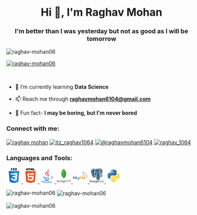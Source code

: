 <h1 align="center">Hi 👋, I'm Raghav Mohan</h1>
<h3 align="center">I'm better than I was yesterday but not as good as I will be tomorrow</h3>

<p align="left"> <img src="https://komarev.com/ghpvc/?username=raghav-mohan06&label=Profile%20views&color=0e75b6&style=flat" alt="raghav-mohan06" /> </p>

<p align="left"> <a href="https://github.com/ryo-ma/github-profile-trophy"><img src="https://github-profile-trophy.vercel.app/?username=raghav-mohan06" alt="raghav-mohan06" /></a> </p>

<p align="left"> <a href="https://twitter.com/" target="blank"><img src="https://img.shields.io/twitter/follow/?logo=twitter&style=for-the-badge" alt="" /></a> </p>

- 🌱 I’m currently learning **Data Science**

- 📫 Reach me through **raghavmohan6104@gmail.com**

- 🤑 Fun fact- **I may be boring, but I'm never bored**

<h3 align="left">Connect with me:</h3>
<p align="left">
<a href="https://stackoverflow.com/users/raghav mohan" target="blank"><img align="center" src="https://raw.githubusercontent.com/rahuldkjain/github-profile-readme-generator/master/src/images/icons/Social/stack-overflow.svg" alt="raghav mohan" height="30" width="40" /></a>
<a href="https://instagram.com/itz_raghav1064" target="blank"><img align="center" src="https://raw.githubusercontent.com/rahuldkjain/github-profile-readme-generator/master/src/images/icons/Social/instagram.svg" alt="itz_raghav1064" height="30" width="40" /></a>
<a href="https://www.hackerrank.com/@raghavmohan6104" target="blank"><img align="center" src="https://raw.githubusercontent.com/rahuldkjain/github-profile-readme-generator/master/src/images/icons/Social/hackerrank.svg" alt="@raghavmohan6104" height="30" width="40" /></a>
<a href="https://www.leetcode.com/raghav_1064" target="blank"><img align="center" src="https://raw.githubusercontent.com/rahuldkjain/github-profile-readme-generator/master/src/images/icons/Social/leet-code.svg" alt="raghav_1064" height="30" width="40" /></a>
</p>

<h3 align="left">Languages and Tools:</h3>
<p align="left"> <a href="https://www.w3schools.com/css/" target="_blank" rel="noreferrer"> <img src="https://raw.githubusercontent.com/devicons/devicon/master/icons/css3/css3-original-wordmark.svg" alt="css3" width="40" height="40"/> </a> <a href="https://www.w3.org/html/" target="_blank" rel="noreferrer"> <img src="https://raw.githubusercontent.com/devicons/devicon/master/icons/html5/html5-original-wordmark.svg" alt="html5" width="40" height="40"/> </a> <a href="https://www.java.com" target="_blank" rel="noreferrer"> <img src="https://raw.githubusercontent.com/devicons/devicon/master/icons/java/java-original.svg" alt="java" width="40" height="40"/> </a> <a href="https://www.mongodb.com/" target="_blank" rel="noreferrer"> <img src="https://raw.githubusercontent.com/devicons/devicon/master/icons/mongodb/mongodb-original-wordmark.svg" alt="mongodb" width="40" height="40"/> </a> <a href="https://www.mysql.com/" target="_blank" rel="noreferrer"> <img src="https://raw.githubusercontent.com/devicons/devicon/master/icons/mysql/mysql-original-wordmark.svg" alt="mysql" width="40" height="40"/> </a> <a href="https://www.postgresql.org" target="_blank" rel="noreferrer"> <img src="https://raw.githubusercontent.com/devicons/devicon/master/icons/postgresql/postgresql-original-wordmark.svg" alt="postgresql" width="40" height="40"/> </a> <a href="https://www.python.org" target="_blank" rel="noreferrer"> <img src="https://raw.githubusercontent.com/devicons/devicon/master/icons/python/python-original.svg" alt="python" width="40" height="40"/> </a> </p>

<p><img align="left" src="https://github-readme-stats.vercel.app/api/top-langs?username=raghav-mohan06&show_icons=true&locale=en&layout=compact" alt="raghav-mohan06" /></p>

<p>&nbsp;<img align="center" src="https://github-readme-stats.vercel.app/api?username=raghav-mohan06&show_icons=true&locale=en" alt="raghav-mohan06" /></p>

<p><img align="center" src="https://github-readme-streak-stats.herokuapp.com/?user=raghav-mohan06&" alt="raghav-mohan06" /></p>
